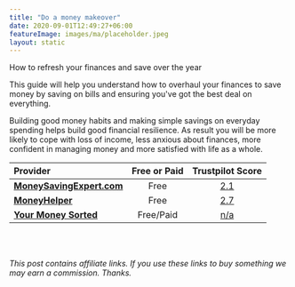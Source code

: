 ```yaml
---
title: "Do a money makeover"
date: 2020-09-01T12:49:27+06:00
featureImage: images/ma/placeholder.jpeg
layout: static
---
```


How to refresh your finances and save over the year

This guide will help you understand how to overhaul your finances to save money by saving on bills and ensuring you've got the best deal on everything.

Building good money habits and making simple savings on everyday spending helps build good financial resilience. As result you will be more likely to cope with loss of income, less anxious about finances, more confident in managing money and more satisfied with life as a whole. 

| Provider      | Free or Paid  |  Trustpilot Score  |
| :-----------          | :--------------:      |  :--------------:         |
| [**MoneySavingExpert.com**](https://www.moneysavingexpert.com/family/money-help/) | Free | [2.1](https://www.trustpilot.com/review/www.moneysavingexpert.com) | 
| [**MoneyHelper**](https://www.moneyhelper.org.uk/en/everyday-money/budgeting/how-to-save-money-on-household-bills) | Free | [2.7](https://www.trustpilot.com/review/www.moneyhelper.org.uk) | 
| [**Your Money Sorted**](https://www.yourmoneysorted.co.uk/blog/bills-account-simplest-way-budgeting-ever) | Free/Paid | [n/a](n/a) | 
  

<br/><br/>

*This post contains affiliate links. If you use these links to buy something we may
earn a commission. Thanks.*






